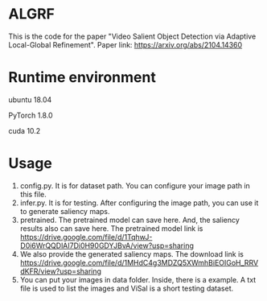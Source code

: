 # ALGRF
This is the code for the paper "Video Salient Object Detection via Adaptive Local-Global Refinement". Paper link: https://arxiv.org/abs/2104.14360

# Runtime environment
ubuntu 18.04

PyTorch 1.8.0

cuda 10.2

# Usage
1. config.py. It is for dataset path. You can configure your image path in this file.
2. infer.py. It is for testing. After configuring the image path, you can use it to generate saliency maps.
3. pretrained. The pretrained model can save here. And, the saliency results also can save here. The pretrained model link is https://drive.google.com/file/d/1TqhwJ-D0i6WrQQDlAI7Di0H90GDYJBvA/view?usp=sharing
4. We also provide the generated saliency maps. The download link is https://drive.google.com/file/d/1MHdC4g3MDZQ5XWmhBiEOIGoH_RRVdKFR/view?usp=sharing
5. You can put your images in data folder. Inside, there is a example. A txt file is used to list the images and ViSal is a short testing dataset. 

